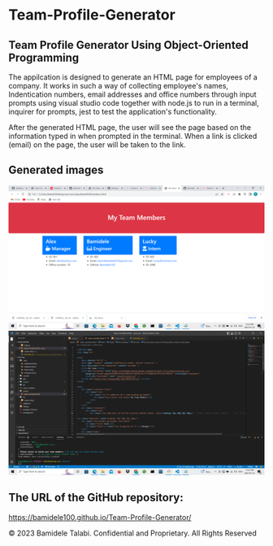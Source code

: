 # Team-Profile-Generator

## Team Profile Generator Using Object-Oriented Programming

The appilcation is designed to generate an HTML page for employees of a company. It works in such a way of collecting employee's names, Indentication numbers, email addresses and office numbers through input prompts using visual studio code together with node.js to run in a terminal, inquirer for prompts, jest to test the application's functionality. 

After the generated HTML page, the user will see the page based on the information typed in when prompted in the terminal. When a link is clicked (email) on the page, the user will be taken to the link.


## Generated images
![alt text](./images/image1.png)
![alt text](./images/image2.png)


## The URL of the GitHub repository:
https://bamidele100.github.io/Team-Profile-Generator/


© 2023 Bamidele Talabi. Confidential and Proprietary. All Rights Reserved

